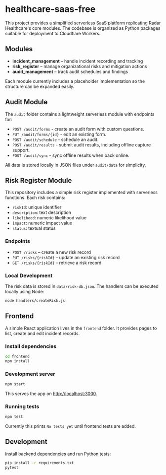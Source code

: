 # healthcare-saas-free

This project provides a simplified serverless SaaS platform replicating Radar Healthcare's core modules. The codebase is organized as Python packages suitable for deployment to Cloudflare Workers.

## Modules

- **incident_management** – handle incident recording and tracking
- **risk_register** – manage organizational risks and mitigation actions
- **audit_management** – track audit schedules and findings

Each module currently includes a placeholder implementation so the structure can be expanded easily.

## Audit Module

The `audit` folder contains a lightweight serverless module with endpoints for:

* `POST /audit/forms` - create an audit form with custom questions.
* `PUT /audit/forms/{id}` - edit an existing form.
* `POST /audit/schedule` - schedule an audit.
* `POST /audit/results` - submit audit results, including offline capture support.
* `POST /audit/sync` - sync offline results when back online.

All data is stored locally in JSON files under `audit/data` for simplicity.

## Risk Register Module

This repository includes a simple risk register implemented with serverless functions. Each risk contains:

- `riskId`: unique identifier
- `description`: text description
- `likelihood`: numeric likelihood value
- `impact`: numeric impact value
- `status`: textual status

### Endpoints

- `POST /risks` – create a new risk record
- `PUT /risks/{riskId}` – update an existing risk record
- `GET /risks/{riskId}` – retrieve a risk record

### Local Development

The risk data is stored in `data/risk-db.json`. The handlers can be executed locally using Node:

```bash
node handlers/createRisk.js
```

## Frontend

A simple React application lives in the `frontend` folder. It provides pages to list, create and edit incident records.

### Install dependencies

```bash
cd frontend
npm install
```

### Development server

```bash
npm start
```

This serves the app on [http://localhost:3000](http://localhost:3000).

### Running tests

```bash
npm test
```

Currently this prints `No tests yet` until frontend tests are added.

## Development

Install backend dependencies and run Python tests:

```bash
pip install -r requirements.txt
pytest
```

